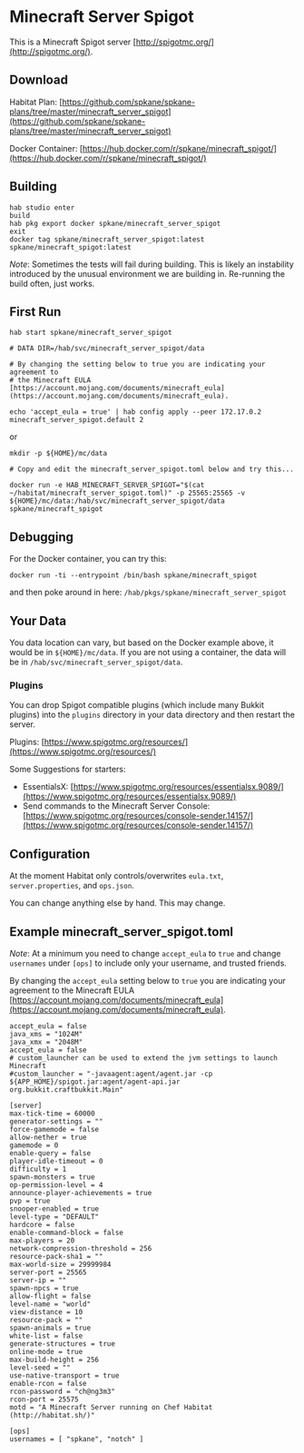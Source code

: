 # Minecraft Server Spigot

This is a Minecraft Spigot server [http://spigotmc.org/](http://spigotmc.org/).

## Download

Habitat Plan: [https://github.com/spkane/spkane-plans/tree/master/minecraft_server_spigot](https://github.com/spkane/spkane-plans/tree/master/minecraft_server_spigot)

Docker Container:
[https://hub.docker.com/r/spkane/minecraft_spigot/](https://hub.docker.com/r/spkane/minecraft_spigot/)

## Building

```
hab studio enter
build
hab pkg export docker spkane/minecraft_server_spigot
exit
docker tag spkane/minecraft_server_spigot:latest spkane/minecraft_spigot:latest
```

*Note*: Sometimes the tests will fail during building. This is likely an instability introduced by the unusual environment we are building in. Re-running the build often, just works.

## First Run

```
hab start spkane/minecraft_server_spigot

# DATA DIR=/hab/svc/minecraft_server_spigot/data

# By changing the setting below to true you are indicating your agreement to
# the Minecraft EULA [https://account.mojang.com/documents/minecraft_eula](https://account.mojang.com/documents/minecraft_eula).

echo 'accept_eula = true' | hab config apply --peer 172.17.0.2 minecraft_server_spigot.default 2
```

or

```
mkdir -p ${HOME}/mc/data

# Copy and edit the minecraft_server_spigot.toml below and try this...

docker run -e HAB_MINECRAFT_SERVER_SPIGOT="$(cat ~/habitat/minecraft_server_spigot.toml)" -p 25565:25565 -v ${HOME}/mc/data:/hab/svc/minecraft_server_spigot/data spkane/minecraft_spigot
```

## Debugging

For the Docker container, you can try this:

```
docker run -ti --entrypoint /bin/bash spkane/minecraft_spigot
```

and then poke around in here: ```/hab/pkgs/spkane/minecraft_server_spigot```

## Your Data

You data location can vary, but based on the Docker example above, it would be in ```${HOME}/mc/data```. If you are not using a container, the data will be in ```/hab/svc/minecraft_server_spigot/data```.

### Plugins

You can drop Spigot compatible plugins (which include many Bukkit plugins) into the ```plugins``` directory in your data directory and then restart the server.

Plugins: [https://www.spigotmc.org/resources/](https://www.spigotmc.org/resources/)

Some Suggestions for starters:

* EssentialsX: [https://www.spigotmc.org/resources/essentialsx.9089/](https://www.spigotmc.org/resources/essentialsx.9089/)
* Send commands to the Minecraft Server Console: [https://www.spigotmc.org/resources/console-sender.14157/](https://www.spigotmc.org/resources/console-sender.14157/)

## Configuration

At the moment Habitat only controls/overwrites ```eula.txt```, ```server.properties```, and ```ops.json```.

You can change anything else by hand. This may change.

## Example minecraft_server_spigot.toml

*Note*: At a minimum you need to change ```accept_eula``` to ```true``` and change ```usernames``` under ```[ops]``` to include only your username, and trusted friends.

By changing the ```accept_eula``` setting below to ```true``` you are indicating your agreement to the Minecraft EULA [https://account.mojang.com/documents/minecraft_eula](https://account.mojang.com/documents/minecraft_eula).

```
accept_eula = false
java_xms = "1024M"
java_xmx = "2048M"
accept_eula = false
# custom_launcher can be used to extend the jvm settings to launch Minecraft
#custom_launcher = "-javaagent:agent/agent.jar -cp ${APP_HOME}/spigot.jar:agent/agent-api.jar org.bukkit.craftbukkit.Main"

[server]
max-tick-time = 60000
generator-settings = ""
force-gamemode = false
allow-nether = true
gamemode = 0
enable-query = false
player-idle-timeout = 0
difficulty = 1
spawn-monsters = true
op-permission-level = 4
announce-player-achievements = true
pvp = true
snooper-enabled = true
level-type = "DEFAULT"
hardcore = false
enable-command-block = false
max-players = 20
network-compression-threshold = 256
resource-pack-sha1 = ""
max-world-size = 29999984
server-port = 25565
server-ip = ""
spawn-npcs = true
allow-flight = false
level-name = "world"
view-distance = 10
resource-pack = ""
spawn-animals = true
white-list = false
generate-structures = true
online-mode = true
max-build-height = 256
level-seed = ""
use-native-transport = true
enable-rcon = false
rcon-password = "ch@ng3m3"
rcon-port = 25575
motd = "A Minecraft Server running on Chef Habitat (http://habitat.sh/)"

[ops]
usernames = [ "spkane", "notch" ]
```

